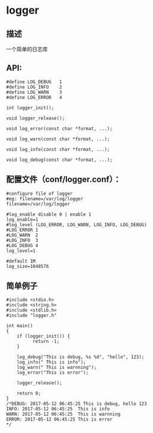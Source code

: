 # logger

## 描述
一个简单的日志库
## API:
	#define LOG_DEBUG   1
	#define LOG_INFO    2
	#define LOG_WARN    3
	#define LOG_ERROR   4
		
    int logger_init();

    void logger_release();

    void log_error(const char *format, ...);

    void log_warn(const char *format, ...);

    void log_info(const char *format, ...);

    void log_debug(const char *format, ...);

## 配置文件（conf/logger.conf）：
    #configure file of logger 
    #eg: filename=/var/log/logger
    filename=/var/log/logger

    #log_enable disable 0 | enable 1
    log_enable=1
    #log_level (LOG_ERROR, LOG_WARN, LOG_INFO, LOG_DEBUG)
    #LOG_ERROR 1
    #LOG_WARN  2
    #LOG_INFO  3
    #LOG_DEBUG 4
    log_level=1

    #default 1M
    log_size=1048576

## 简单例子
    #include <stdio.h>
    #include <string.h>
    #include <stdlib.h>
    #include "logger.h"

    int main()
    {
	    if (logger_init()) {
		      return -1;	
	    }

	    log_debug("This is debug, %s %d", "hello", 123);
	    log_info(" This is info");
	    log_warn(" This is warnning");
	    log_error("This is error");
	
	    logger_release();

	    return 0;
    }
    /*DEBUG: 2017-05-12 06:45:25 This is debug, hello 123
    INFO: 2017-05-12 06:45:25  This is info
    WARN: 2017-05-12 06:45:25  This is warnning
    ERROR: 2017-05-12 06:45:25 This is error
    */

